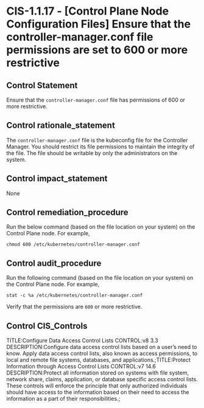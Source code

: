 # CIS-1.1.17 - \[Control Plane Node Configuration Files\] Ensure that the controller-manager.conf file permissions are set to 600 or more restrictive

## Control Statement

Ensure that the `controller-manager.conf` file has permissions of 600 or more restrictive.

## Control rationale_statement

The `controller-manager.conf` file is the kubeconfig file for the Controller Manager. You should restrict its file permissions to maintain the integrity of the file. The file should be writable by only the administrators on the system.

## Control impact_statement

None

## Control remediation_procedure

Run the below command (based on the file location on your system) on the Control Plane node. For example,

```
chmod 600 /etc/kubernetes/controller-manager.conf
```

## Control audit_procedure

Run the following command (based on the file location on your system) on the Control Plane node. For example,

```
stat -c %a /etc/kubernetes/controller-manager.conf
```

Verify that the permissions are `600` or more restrictive.

## Control CIS_Controls

TITLE:Configure Data Access Control Lists CONTROL:v8 3.3 DESCRIPTION:Configure data access control lists based on a user’s need to know. Apply data access control lists, also known as access permissions, to local and remote file systems, databases, and applications.;TITLE:Protect Information through Access Control Lists CONTROL:v7 14.6 DESCRIPTION:Protect all information stored on systems with file system, network share, claims, application, or database specific access control lists. These controls will enforce the principle that only authorized individuals should have access to the information based on their need to access the information as a part of their responsibilities.;
